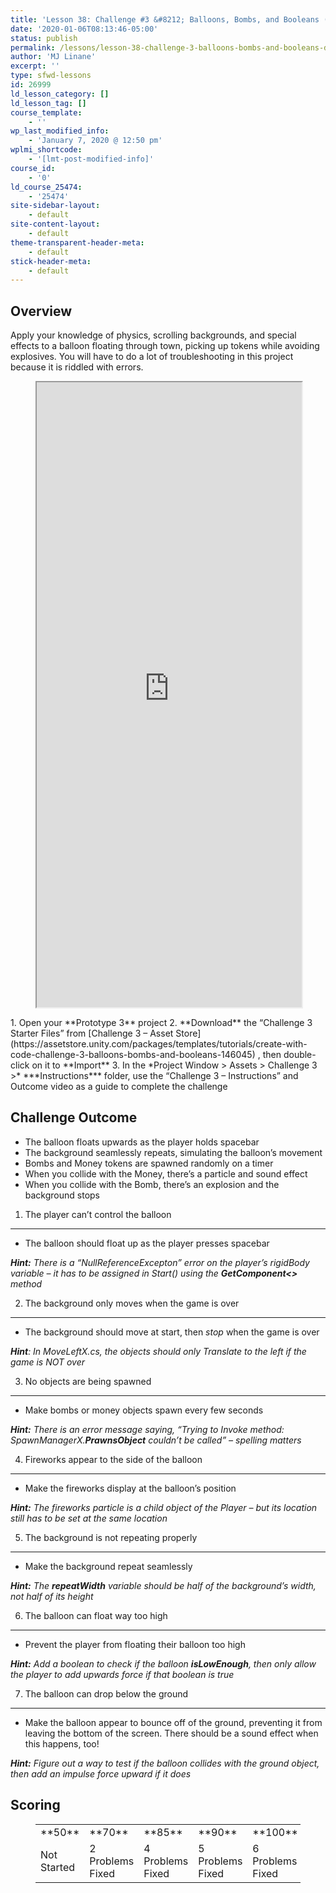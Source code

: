 ```yaml
---
title: 'Lesson 38: Challenge #3 &#8212; Balloons, Bombs, and Booleans (Day 2)'
date: '2020-01-06T08:13:46-05:00'
status: publish
permalink: /lessons/lesson-38-challenge-3-balloons-bombs-and-booleans-day-2
author: 'MJ Linane'
excerpt: ''
type: sfwd-lessons
id: 26999
ld_lesson_category: []
ld_lesson_tag: []
course_template:
    - ''
wp_last_modified_info:
    - 'January 7, 2020 @ 12:50 pm'
wplmi_shortcode:
    - '[lmt-post-modified-info]'
course_id:
    - '0'
ld_course_25474:
    - '25474'
site-sidebar-layout:
    - default
site-content-layout:
    - default
theme-transparent-header-meta:
    - default
stick-header-meta:
    - default
---
```

**Overview**
------------

Apply your knowledge of physics, scrolling backgrounds, and special effects to a balloon floating through town, picking up tokens while avoiding explosives. You will have to do a lot of troubleshooting in this project because it is riddled with errors.

<figure class=""><iframe allowfullscreen="" height="1000px" src="https://player.vimeo.com/video/349088981?app_id=122963" width="100%"></iframe></figure>1. Open your **Prototype 3** project
2. **Download** the “Challenge 3 Starter Files” from [Challenge 3 – Asset Store](https://assetstore.unity.com/packages/templates/tutorials/create-with-code-challenge-3-balloons-bombs-and-booleans-146045) , then double-click on it to **Import**
3. In the *Project Window &gt; Assets &gt; Challenge 3 &gt;* ***Instructions*** folder, use the “Challenge 3 – Instructions” and Outcome video as a guide to complete the challenge

**Challenge Outcome**
---------------------

- The balloon floats upwards as the player holds spacebar
- The background seamlessly repeats, simulating the balloon’s movement
- Bombs and Money tokens are spawned randomly on a timer
- When you collide with the Money, there’s a particle and sound effect
- When you collide with the Bomb, there’s an explosion and the background stops

1. The player can’t control the balloon
---------------------------------------

- The balloon should float up as the player presses spacebar

***Hint:** There is a “NullReferenceExcepton” error on the player’s rigidBody variable – it has to be assigned in Start() using the **GetComponent&lt;&gt;** method*

2. The background only moves when the game is over
--------------------------------------------------

- The background should move at start, then *stop* when the game is over

***Hint**: In MoveLeftX.cs, the objects should only Translate to the left if the game is NOT over*

3. No objects are being spawned
-------------------------------

- Make bombs or money objects spawn every few seconds

***Hint:** There is an error message saying, “Trying to Invoke method: SpawnManagerX.**PrawnsObject** couldn’t be called” – spelling matters*

4. Fireworks appear to the side of the balloon
----------------------------------------------

- Make the fireworks display at the balloon’s position

***Hint:** The fireworks particle is a child object of the Player – but its location still has to be set at the same location*

5. The background is not repeating properly
-------------------------------------------

- Make the background repeat seamlessly

***Hint:** The **repeatWidth** variable should be half of the background’s width, not half of its height*

6. The balloon can float way too high
-------------------------------------

- Prevent the player from floating their balloon too high

***Hint:** Add a boolean to check if the balloon **isLowEnough**, then only allow the player to add upwards force if that boolean is true*

7. The balloon can drop below the ground
----------------------------------------

- Make the balloon appear to bounce off of the ground, preventing it from leaving the bottom of the screen. There should be a sound effect when this happens, too!

***Hint:** Figure out a way to test if the balloon collides with the ground object, then add an impulse force upward if it does*

Scoring
-------

<figure class="wp-block-table"><table class=""><tbody><tr><td class="has-text-align-center" data-align="center">**50**</td><td class="has-text-align-center" data-align="center">**70**</td><td class="has-text-align-center" data-align="center">**85**</td><td class="has-text-align-center" data-align="center">**90**</td><td class="has-text-align-center" data-align="center">**100**</td></tr><tr><td class="has-text-align-center" data-align="center">Not Started</td><td class="has-text-align-center" data-align="center">2 Problems Fixed</td><td class="has-text-align-center" data-align="center">4 Problems Fixed</td><td class="has-text-align-center" data-align="center">5 Problems Fixed</td><td class="has-text-align-center" data-align="center">6 Problems Fixed</td></tr></tbody></table>

</figure>